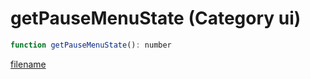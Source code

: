 # getPauseMenuState (Category ui)

```js
function getPauseMenuState(): number
```

[filename](getPauseMenuState_m.md ':include')